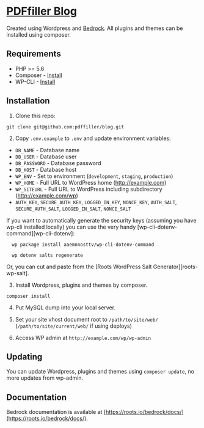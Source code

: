 # [PDFfiller Blog](http://blog.pdffiller.com/)

Created using Wordpress and [Bedrock](https://roots.io/bedrock/).
All plugins and themes can be installed using composer.

## Requirements

* PHP >= 5.6
* Composer - [Install](https://getcomposer.org/doc/00-intro.md#installation-linux-unix-osx)
* WP-CLI - [Install](http://wp-cli.org/#installing)

## Installation

1. Clone this repo:

  `git clone git@github.com:pdffiller/blog.git`

2. Copy `.env.example` to `.env` and update environment variables:
  * `DB_NAME` - Database name
  * `DB_USER` - Database user
  * `DB_PASSWORD` - Database password
  * `DB_HOST` - Database host
  * `WP_ENV` - Set to environment (`development`, `staging`, `production`)
  * `WP_HOME` - Full URL to WordPress home (http://example.com)
  * `WP_SITEURL` - Full URL to WordPress including subdirectory (http://example.com/wp)
  * `AUTH_KEY`, `SECURE_AUTH_KEY`, `LOGGED_IN_KEY`, `NONCE_KEY`, `AUTH_SALT`, `SECURE_AUTH_SALT`, `LOGGED_IN_SALT`, `NONCE_SALT`

  If you want to automatically generate the security keys (assuming you have wp-cli installed locally) you can use the very handy [wp-cli-dotenv-command][wp-cli-dotenv]:

      wp package install aaemnnosttv/wp-cli-dotenv-command

      wp dotenv salts regenerate

  Or, you can cut and paste from the [Roots WordPress Salt Generator][roots-wp-salt].

3. Install Wordpress, plugins and themes by composer.

  `composer install`

4. Put MySQL dump into your local server.

4. Set your site vhost document root to `/path/to/site/web/` (`/path/to/site/current/web/` if using deploys)

5. Access WP admin at `http://example.com/wp/wp-admin`

## Updating

You can update Wordpress, plugins and themes using `composer update`, no more updates from wp-admin.

## Documentation

Bedrock documentation is available at [https://roots.io/bedrock/docs/](https://roots.io/bedrock/docs/).